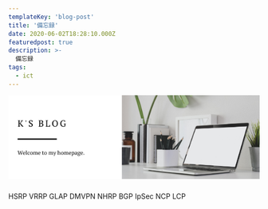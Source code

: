 ```yaml
---
templateKey: 'blog-post'
title: '備忘録'
date: 2020-06-02T18:28:10.000Z
featuredpost: true
description: >-
  備忘録
tags:
  - ict
---
```


![Alt Text](img/2020/06-02-post/ksblog.png)

### 

HSRP
VRRP
GLAP
DMVPN
NHRP
BGP
IpSec
NCP
LCP

